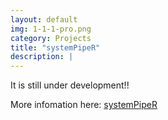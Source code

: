 ```yaml
---
layout: default
img: 1-1-1-pro.png
category: Projects
title: "systemPipeR"
description: |
---
```


It is still under development!!

More infomation here: [systemPipeR](http://girke.bioinformatics.ucr.edu/systemPipeR/)
